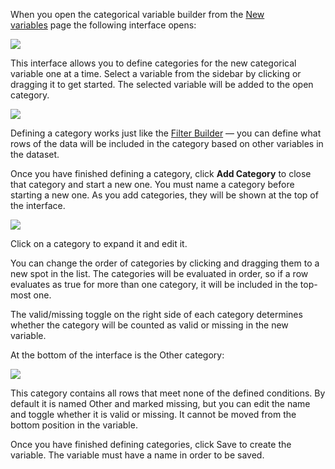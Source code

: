 When you open the categorical variable builder from the [New variables](crunch_creating-variables-2.html) page the following interface opens:

![](images/CreateCategorical.png)

This interface allows you to define categories for the new categorical variable one at a time. Select a variable from the sidebar by clicking or dragging it to get started. The selected variable will be added to the open category.

![](images/DefiningACategory.png)

Defining a category works just like the [Filter Builder](crunch_filtering-data.html) — you can define what rows of the data will be included in the category based on other variables in the dataset.

Once you have finished defining a category, click **Add Category** to close that category and start a new one. You must name a category before starting a new one. As you add categories, they will be shown at the top of the interface.

![](images/DefinedCategories.png)

Click on a category to expand it and edit it.

You can change the order of categories by clicking and dragging them to a new spot in the list. The categories will be evaluated in order, so if a row evaluates as true for more than one category, it will be included in the top-most one.

The valid/missing toggle on the right side of each category determines whether the category will be counted as valid or missing in the new variable.

At the bottom of the interface is the Other category:

![](images/OtherCategory.png)

This category contains all rows that meet none of the defined conditions. By default it is named Other and marked missing, but you can edit the name and toggle whether it is valid or missing. It cannot be moved from the bottom position in the variable.

Once you have finished defining categories, click Save to create the variable. The variable must have a name in order to be saved.
